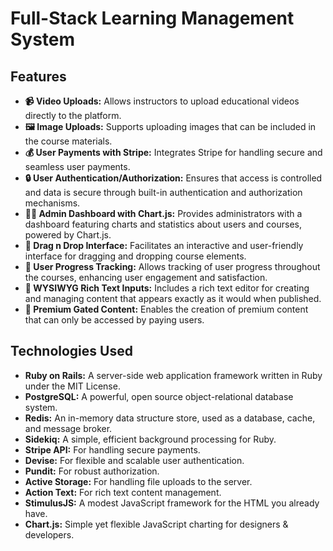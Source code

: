 # Full-Stack Learning Management System

## Features

- **📹 Video Uploads:** Allows instructors to upload educational videos directly to the platform.
- **🖼️ Image Uploads:** Supports uploading images that can be included in the course materials.
- **💰 User Payments with Stripe:** Integrates Stripe for handling secure and seamless user payments.
- **🔒 User Authentication/Authorization:** Ensures that access is controlled and data is secure through built-in authentication and authorization mechanisms.
- **👨‍💼 Admin Dashboard with Chart.js:** Provides administrators with a dashboard featuring charts and statistics about users and courses, powered by Chart.js.
- **📐 Drag n Drop Interface:** Facilitates an interactive and user-friendly interface for dragging and dropping course elements.
- **🔁 User Progress Tracking:** Allows tracking of user progress throughout the courses, enhancing user engagement and satisfaction.
- **📝 WYSIWYG Rich Text Inputs:** Includes a rich text editor for creating and managing content that appears exactly as it would when published.
- **🔐 Premium Gated Content:** Enables the creation of premium content that can only be accessed by paying users.

## Technologies Used

- **Ruby on Rails:** A server-side web application framework written in Ruby under the MIT License.
- **PostgreSQL:** A powerful, open source object-relational database system.
- **Redis:** An in-memory data structure store, used as a database, cache, and message broker.
- **Sidekiq:** A simple, efficient background processing for Ruby.
- **Stripe API:** For handling secure payments.
- **Devise:** For flexible and scalable user authentication.
- **Pundit:** For robust authorization.
- **Active Storage:** For handling file uploads to the server.
- **Action Text:** For rich text content management.
- **StimulusJS:** A modest JavaScript framework for the HTML you already have.
- **Chart.js:** Simple yet flexible JavaScript charting for designers & developers.
